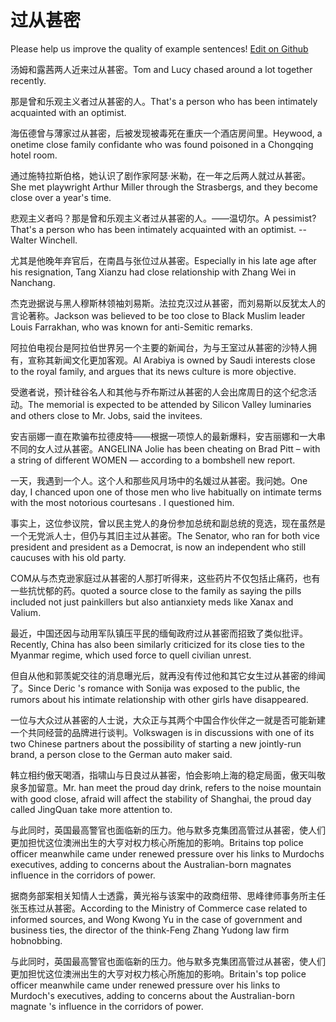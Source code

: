 # 过从甚密

Please help us improve the quality of example sentences! [Edit on Github](https://github.com/jiyushe/jiyu-example-sentence-source/blob/main/chinese/guocongshenmi.md)

<p><span class="chinese">汤姆和露茜两人近来过从甚密。</span><span class="english">Tom and Lucy chased around a lot together recently.</span></p>

<p><span class="chinese">那是曾和乐观主义者过从甚密的人。</span><span class="english">That's a person who has been intimately acquainted with an optimist.</span></p>

<p><span class="chinese">海伍德曾与薄家过从甚密，后被发现被毒死在重庆一个酒店房间里。</span><span class="english">Heywood, a onetime close family confidante who was found poisoned in a Chongqing hotel room.</span></p>

<p><span class="chinese">通过施特拉斯伯格，她认识了剧作家阿瑟·米勒，在一年之后两人就过从甚密。</span><span class="english">She met playwright Arthur Miller through the Strasbergs, and they become close over a year's time.</span></p>

<p><span class="chinese">悲观主义者吗？那是曾和乐观主义者过从甚密的人。——温切尔。</span><span class="english">A pessimist? That's a person who has been intimately acquainted with an optimist. --Walter Winchell.</span></p>

<p><span class="chinese">尤其是他晚年弃官后，在南昌与张位过从甚密。</span><span class="english">Especially in his late age after his resignation, Tang Xianzu had close relationship with Zhang Wei in Nanchang.</span></p>

<p><span class="chinese">杰克逊据说与黑人穆斯林领袖刘易斯。法拉克汉过从甚密，而刘易斯以反犹太人的言论著称。</span><span class="english">Jackson was believed to be too close to Black Muslim leader Louis Farrakhan, who was known for anti-Semitic remarks.</span></p>

<p><span class="chinese">阿拉伯电视台是阿拉伯世界另一个主要的新闻台，为与王室过从甚密的沙特人拥有，宣称其新闻文化更加客观。</span><span class="english">Al Arabiya is owned by Saudi interests close to the royal family, and argues that its news culture is more objective.</span></p>

<p><span class="chinese">受邀者说，预计硅谷名人和其他与乔布斯过从甚密的人会出席周日的这个纪念活动。</span><span class="english">The memorial is expected to be attended by Silicon Valley luminaries and others close to Mr. Jobs, said the invitees.</span></p>

<p><span class="chinese">安吉丽娜一直在欺骗布拉德皮特——根据一项惊人的最新爆料，安吉丽娜和一大串不同的女人过从甚密。</span><span class="english">ANGELINA Jolie has been cheating on Brad Pitt – with a string of different WOMEN — according to a bombshell new report.</span></p>

<p><span class="chinese">一天，我遇到一个人。这个人和那些风月场中的名媛过从甚密。我问她。</span><span class="english">One day, I chanced upon one of those men who live habitually on intimate terms with the most notorious courtesans . I questioned him.</span></p>

<p><span class="chinese">事实上，这位参议院，曾以民主党人的身份参加总统和副总统的竞选，现在虽然是一个无党派人士，但仍与其旧主过从甚密。</span><span class="english">The Senator, who ran for both vice president and president as a Democrat, is now an independent who still caucuses with his old party.</span></p>

<p><span class="chinese">COM从与杰克逊家庭过从甚密的人那打听得来，这些药片不仅包括止痛药，也有一些抗忧郁的药。</span><span class="english">quoted a source close to the family as saying the pills included not just painkillers but also antianxiety meds like Xanax and Valium.</span></p>

<p><span class="chinese">最近，中国还因与动用军队镇压平民的缅甸政府过从甚密而招致了类似批评。</span><span class="english">Recently, China has also been similarly criticized for its close ties to the Myanmar regime, which used force to quell civilian unrest.</span></p>

<p><span class="chinese">但自从他和郭羡妮交往的消息曝光后，就再没有传过他和其它女生过从甚密的绯闻了。</span><span class="english">Since Deric 's romance with Sonija was exposed to the public, the rumors about his intimate relationship with other girls have disappeared.</span></p>

<p><span class="chinese">一位与大众过从甚密的人士说，大众正与其两个中国合作伙伴之一就是否可能新建一个共同经营的品牌进行谈判。</span><span class="english">Volkswagen is in discussions with one of its two Chinese partners about the possibility of starting a new jointly-run brand, a person close to the German auto maker said.</span></p>

<p><span class="chinese">韩立相约傲天喝酒，指啸山与日良过从甚密，怕会影响上海的稳定局面，傲天叫敬泉多加留意。</span><span class="english">Mr. han meet the proud day drink, refers to the noise mountain with good close, afraid will affect the stability of Shanghai, the proud day called JingQuan take more attention to.</span></p>

<p><span class="chinese">与此同时，英国最高警官也面临新的压力。他与默多克集团高管过从甚密，使人们更加担忧这位澳洲出生的大亨对权力核心所施加的影响。</span><span class="english">Britains top police officer meanwhile came under renewed pressure over his links to Murdochs executives, adding to concerns about the Australian-born magnates influence in the corridors of power.</span></p>

<p><span class="chinese">据商务部案相关知情人士透露，黄光裕与该案中的政商纽带、思峰律师事务所主任张玉栋过从甚密。</span><span class="english">According to the Ministry of Commerce case related to informed sources, and Wong Kwong Yu in the case of government and business ties, the director of the think-Feng Zhang Yudong law firm hobnobbing.</span></p>

<p><span class="chinese">与此同时，英国最高警官也面临新的压力。他与默多克集团高管过从甚密，使人们更加担忧这位澳洲出生的大亨对权力核心所施加的影响。</span><span class="english">Britain's top police officer meanwhile came under renewed pressure over his links to Murdoch's executives, adding to concerns about the Australian-born magnate 's influence in the corridors of power.</span></p>

